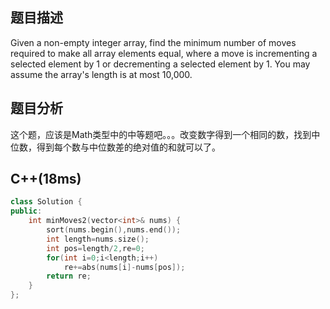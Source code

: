 ## 题目描述
Given a non-empty integer array, find the minimum number of moves required to make all array elements equal, where a move is incrementing a selected element by 1 or decrementing a selected element by 1.
You may assume the array's length is at most 10,000.
## 题目分析
这个题，应该是Math类型中的中等题吧。。。改变数字得到一个相同的数，找到中位数，得到每个数与中位数差的绝对值的和就可以了。
## C++(18ms)
```cpp
class Solution {
public:
    int minMoves2(vector<int>& nums) {
        sort(nums.begin(),nums.end());
        int length=nums.size();
        int pos=length/2,re=0;
        for(int i=0;i<length;i++)
            re+=abs(nums[i]-nums[pos]);
        return re;
    }
};
```
